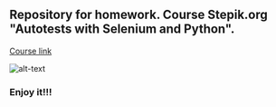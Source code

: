 ## Repository for homework. Course Stepik.org "Autotests with Selenium and Python".  

[Course link](https://stepik.org/course/575)

![alt-text][logo]

[logo]: https://stepik.org/media/cache/images/courses/575/cover_3kqh9Iw/d1a44446e98638349c7416e78814f122.png "Main picture"

### Enjoy it!!!
